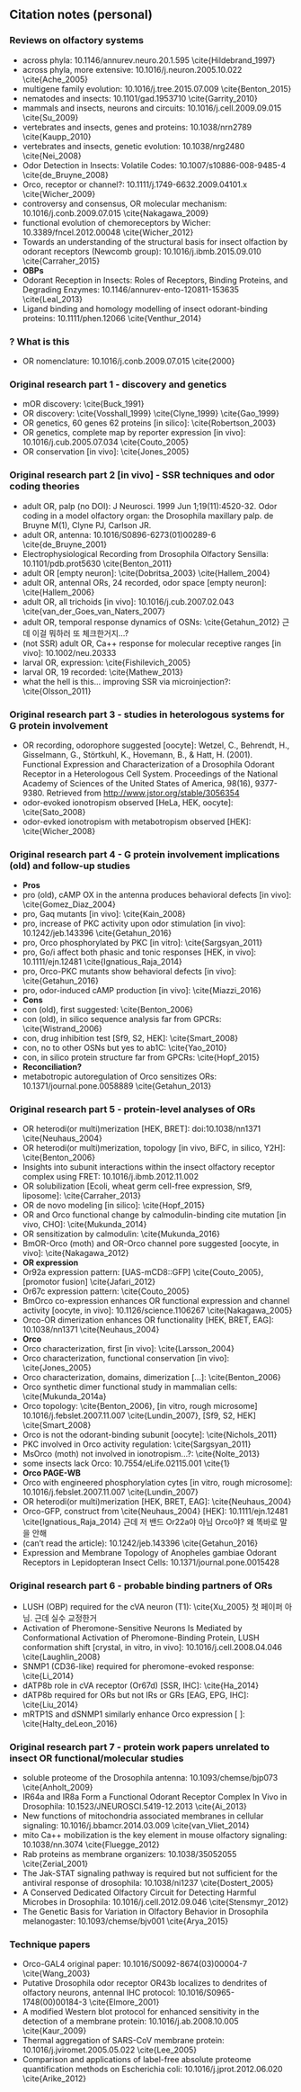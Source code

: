 ## Citation notes (personal)

### Reviews on olfactory systems
* across phyla: 10.1146/annurev.neuro.20.1.595 \cite{Hildebrand_1997}
* across phyla, more extensive: 10.1016/j.neuron.2005.10.022 \cite{Ache_2005}
* multigene family evolution: 10.1016/j.tree.2015.07.009 \cite{Benton_2015}
* nematodes and insects: 10.1101/gad.1953710 \cite{Garrity_2010}
* mammals and insects, neurons and circuits: 10.1016/j.cell.2009.09.015 \cite{Su_2009}
* vertebrates and insects, genes and proteins: 10.1038/nrn2789 \cite{Kaupp_2010}
* vertebrates and insects, genetic evolution: 10.1038/nrg2480 \cite{Nei_2008}
* Odor Detection in Insects: Volatile Codes: 10.1007/s10886-008-9485-4 \cite{de_Bruyne_2008}
* Orco, receptor or channel?: 10.1111/j.1749-6632.2009.04101.x \cite{Wicher_2009}
* controversy and consensus, OR molecular mechanism: 10.1016/j.conb.2009.07.015 \cite{Nakagawa_2009}
* functional evolution of chemoreceptors by Wicher: 10.3389/fncel.2012.00048 \cite{Wicher_2012}
*  Towards an understanding of the structural basis for insect olfaction by odorant receptors (Newcomb group): 10.1016/j.ibmb.2015.09.010 \cite{Carraher_2015}
* **OBPs**
* Odorant Reception in Insects: Roles of Receptors, Binding Proteins, and Degrading Enzymes: 10.1146/annurev-ento-120811-153635 \cite{Leal_2013}
* Ligand binding and homology modelling of insect odorant-binding proteins: 10.1111/phen.12066 \cite{Venthur_2014}

### ? What is this
* OR nomenclature: 10.1016/j.conb.2009.07.015 \cite{2000}

### Original research part 1 - discovery and genetics
* mOR discovery: \cite{Buck_1991}
* OR discovery: \cite{Vosshall_1999} \cite{Clyne_1999} \cite{Gao_1999}
* OR genetics, 60 genes 62 proteins [in silico]: \cite{Robertson_2003}
* OR genetics, complete map by reporter expression [in vivo]: 10.1016/j.cub.2005.07.034 \cite{Couto_2005}
* OR conservation [in vivo]: \cite{Jones_2005}

### Original research part 2 [in vivo] - SSR techniques and odor coding theories
* adult OR, palp (no DOI): J Neurosci. 1999 Jun 1;19(11):4520-32. Odor coding in a model olfactory organ: the Drosophila maxillary palp. de Bruyne M(1), Clyne PJ, Carlson JR.
* adult OR, antenna: 10.1016/S0896-6273(01)00289-6 \cite{de_Bruyne_2001}
* Electrophysiological Recording from Drosophila Olfactory Sensilla: 10.1101/pdb.prot5630 \cite{Benton_2011}
* adult OR [empty neuron]: \cite{Dobritsa_2003} \cite{Hallem_2004}
* adult OR, antennal ORs, 24 recorded, odor space [empty neuron]: \cite{Hallem_2006}
* adult OR, all trichoids [in vivo]: 10.1016/j.cub.2007.02.043 \cite{van_der_Goes_van_Naters_2007}
* adult OR, temporal response dynamics of OSNs: \cite{Getahun_2012} 근데 이걸 뭐하러 또 체크한거지…?
* (not SSR) adult OR, Ca++ response for molecular receptive ranges [in vivo]: 10.1002/neu.20333
* larval OR, expression: \cite{Fishilevich_2005}
* larval OR, 19 recorded: \cite{Mathew_2013}
* what the hell is this... improving SSR via microinjection?: \cite{Olsson_2011}

### Original research part 3 - studies in heterologous systems for G protein involvement
* OR recording, odorophore suggested [oocyte]: Wetzel, C., Behrendt, H., Gisselmann, G., Störtkuhl, K., Hovemann, B., & Hatt, H. (2001). Functional Expression and Characterization of a Drosophila Odorant Receptor in a Heterologous Cell System. Proceedings of the National Academy of Sciences of the United States of America, 98(16), 9377-9380. Retrieved from http://www.jstor.org/stable/3056354
* odor-evoked ionotropism observed [HeLa, HEK, oocyte]: \cite{Sato_2008}
* odor-evked ionotropism with metabotropism observed [HEK]: \cite{Wicher_2008}

### Original research part 4 - G protein involvement implications (old) and follow-up studies
* **Pros**
* pro (old), cAMP OX in the antenna produces behavioral defects [in vivo]: \cite{Gomez_Diaz_2004}
* pro, Gaq mutants [in vivo]: \cite{Kain_2008}
* pro, increase of PKC activity upon odor stimulation [in vivo]: 10.1242/jeb.143396 \cite{Getahun_2016}
* pro, Orco phosphorylated by PKC [in vitro]: \cite{Sargsyan_2011}
* pro, Go/i affect both phasic and tonic responses [HEK, in vivo]: 10.1111/ejn.12481 \cite{Ignatious_Raja_2014}
* pro, Orco-PKC mutants show behavioral defects [in vivo]: \cite{Getahun_2016}
* pro, odor-induced cAMP production [in vivo]: \cite{Miazzi_2016}
* **Cons**
* con (old), first suggested: \cite{Benton_2006}
* con (old), in silico sequence analysis far from GPCRs: \cite{Wistrand_2006}
* con, drug inhibition test [Sf9, S2, HEK]: \cite{Smart_2008}
* con, no to other OSNs but yes to ab1C: \cite{Yao_2010}
* con, in silico protein structure far from GPCRs: \cite{Hopf_2015}
* **Reconciliation?**
* metabotropic autoregulation of Orco sensitizes ORs: 10.1371/journal.pone.0058889 \cite{Getahun_2013}

### Original research part 5 - protein-level analyses of ORs
* OR heterodi(or multi)merization [HEK, BRET]: doi:10.1038/nn1371 \cite{Neuhaus_2004}
* OR heterodi(or multi)merization, topology [in vivo, BiFC, in silico, Y2H]: \cite{Benton_2006}
* Insights into subunit interactions within the insect olfactory receptor complex using FRET: 10.1016/j.ibmb.2012.11.002
* OR solubilization [Ecoli, wheat germ cell-free expression, Sf9, liposome]: \cite{Carraher_2013}
* OR de novo modeling [in silico]: \cite{Hopf_2015}
* OR and Orco functional change by calmodulin-binding cite mutation [in vivo, CHO]: \cite{Mukunda_2014}
* OR sensitization by calmodulin: \cite{Mukunda_2016}
* BmOR-Orco (moth) and OR-Orco channel pore suggested [oocyte, in vivo]: \cite{Nakagawa_2012}
* **OR expression**
* Or92a expression pattern: [UAS-mCD8::GFP] \cite{Couto_2005}, [promotor fusion] \cite{Jafari_2012}
* Or67c expression pattern: \cite{Couto_2005}
* BmOrco co-expression enhances OR functional expression and channel activity [oocyte, in vivo]: 10.1126/science.1106267 \cite{Nakagawa_2005}
* Orco-OR dimerization enhances OR functionality [HEK, BRET, EAG]: 10.1038/nn1371 \cite{Neuhaus_2004}
* **Orco**
* Orco characterization, first [in vivo]: \cite{Larsson_2004}
* Orco characterization, functional conservation [in vivo]: \cite{Jones_2005}
* Orco characterization, domains, dimerization [...]: \cite{Benton_2006}
* Orco synthetic dimer functional study in mammalian cells: \cite{Mukunda_2014a}
* Orco topology: \cite{Benton_2006}, [in vitro, rough microsome] 10.1016/j.febslet.2007.11.007 \cite{Lundin_2007}, [Sf9, S2, HEK] \cite{Smart_2008}
* Orco is not the odorant-binding subunit [oocyte]: \cite{Nichols_2011}
* PKC involved in Orco activity regulation: \cite{Sargsyan_2011}
* MsOrco (moth) not involved in ionotropism...?: \cite{Nolte_2013}
* some insects lack Orco: 10.7554/eLife.02115.001 \cite{1}
* **Orco PAGE-WB**
* Orco with engineered phosphorylation cytes [in vitro, rough microsome]: 10.1016/j.febslet.2007.11.007 \cite{Lundin_2007}
* OR heterodi(or multi)merization [HEK, BRET, EAG]: \cite{Neuhaus_2004}
* Orco-GFP, construct from \cite{Neuhaus_2004} [HEK]: 10.1111/ejn.12481 \cite{Ignatious_Raja_2014} 근데 저 밴드 Or22a야 아님 Orco야? 왜 똑바로 말을 안해
* (can’t read the article): 10.1242/jeb.143396 \cite{Getahun_2016}
* Expression and Membrane Topology of Anopheles gambiae Odorant Receptors in Lepidopteran Insect Cells: 10.1371/journal.pone.0015428

### Original research part 6 - probable binding partners of ORs
* LUSH (OBP) required for the cVA neuron (T1): \cite{Xu_2005} 첫 페이퍼 아님. 근데 실수 교정한거
* Activation of Pheromone-Sensitive Neurons Is Mediated by Conformational Activation of Pheromone-Binding Protein, LUSH conformation shift [crystal, in vitro, in vivo]: 10.1016/j.cell.2008.04.046 \cite{Laughlin_2008}
* SNMP1 (CD36-like) required for pheromone-evoked response: \cite{Li_2014}
* dATP8b role in cVA receptor (Or67d) [SSR, IHC]: \cite{Ha_2014}
* dATP8b required for ORs but not IRs or GRs [EAG, EPG, IHC]: \cite{Liu_2014}
* mRTP1S and dSNMP1 similarly enhance Orco expression [ ]: \cite{Halty_deLeon_2016}

### Original research part 7 - protein work papers unrelated to insect OR functional/molecular studies
* soluble proteome of the Drosophila antenna: 10.1093/chemse/bjp073 \cite{Anholt_2009}
* IR64a and IR8a Form a Functional Odorant Receptor Complex In Vivo in Drosophila: 10.1523/JNEUROSCI.5419-12.2013 \cite{Ai_2013}
* New functions of mitochondria associated membranes in cellular signaling: 10.1016/j.bbamcr.2014.03.009 \cite{van_Vliet_2014}
* mito Ca++ mobilization is the key element in mouse olfactory signaling: 10.1038/nn.3074 \cite{Fluegge_2012}
* Rab proteins as membrane organizers: 10.1038/35052055 \cite{Zerial_2001}
* The Jak-STAT signaling pathway is required but not sufficient for the antiviral response of drosophila: 10.1038/ni1237 \cite{Dostert_2005}
* A Conserved Dedicated Olfactory Circuit for Detecting Harmful Microbes in Drosophila: 10.1016/j.cell.2012.09.046 \cite{Stensmyr_2012}
* The Genetic Basis for Variation in Olfactory Behavior in Drosophila melanogaster: 10.1093/chemse/bjv001 \cite{Arya_2015}

### Technique papers
* Orco-GAL4 original paper: 10.1016/S0092-8674(03)00004-7 \cite{Wang_2003}
* Putative Drosophila odor receptor OR43b localizes to dendrites of olfactory neurons, antennal IHC protocol: 10.1016/S0965-1748(00)00184-3 \cite{Elmore_2001}
* A modified Western blot protocol for enhanced sensitivity in the detection of a membrane protein: 10.1016/j.ab.2008.10.005 \cite{Kaur_2009}
* Thermal aggregation of SARS-CoV membrane protein: 10.1016/j.jviromet.2005.05.022 \cite{Lee_2005}
* Comparison and applications of label-free absolute proteome quantification methods on Escherichia coli: 10.1016/j.jprot.2012.06.020 \cite{Arike_2012}